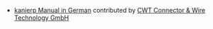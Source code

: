- [kanierp Manual in German](http://kanierp.com/docs/user/manual/de/) contributed by [CWT Connector & Wire Technology GmbH](http://www.cwt-assembly.com/)
